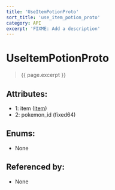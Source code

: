 ```yaml
---
title: 'UseItemPotionProto'
sort_title: 'use_item_potion_proto'
category: API
excerpt: 'FIXME: Add a description'
---
```


[comment]: <> (THIS PART IS GENERATED - AKA DON'T EDIT THIS PART MANUALLY)

# UseItemPotionProto

> {{ page.excerpt }}

## Attributes:

- 1: item ([Item](../../enums/Item/))
- 2: pokemon_id (fixed64)

## Enums:

- None

## Referenced by:

- None

[comment]: <> (YOU CAN EDIT AFTER THIS)
